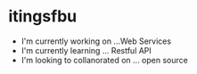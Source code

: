 # itingsfbu
- I'm currently working on ...Web Services
- I'm currently learning ... Restful API
- I'm looking to collanorated on ... open source

